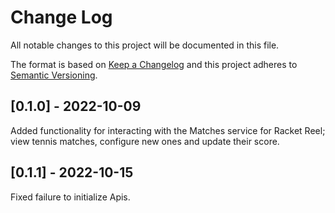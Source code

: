# Change Log

All notable changes to this project will be documented in this file.
 
The format is based on [Keep a Changelog](http://keepachangelog.com/) and this project adheres to [Semantic Versioning](http://semver.org/).
 
## [0.1.0] - 2022-10-09
 
Added functionality for interacting with the Matches service for Racket Reel; view tennis matches, configure new ones and update their score.

## [0.1.1] - 2022-10-15
 
Fixed failure to initialize Apis.
